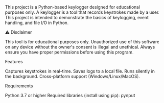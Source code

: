 This project is a Python-based keylogger designed for educational purposes only. A keylogger is a tool that records keystrokes made by a user. This project is intended to demonstrate the basics of keylogging, event handling, and file I/O in Python.

⚠️ Disclaimer

This tool is for educational purposes only. Unauthorized use of this software on any device without the owner's consent is illegal and unethical. Always ensure you have proper permissions before using this program.

Features

Captures keystrokes in real-time.
Saves logs to a local file.
Runs silently in the background.
Cross-platform support (Windows/Linux/MacOS).

Requirements

Python 3.7 or higher
Required libraries (install using pip):
pynput
